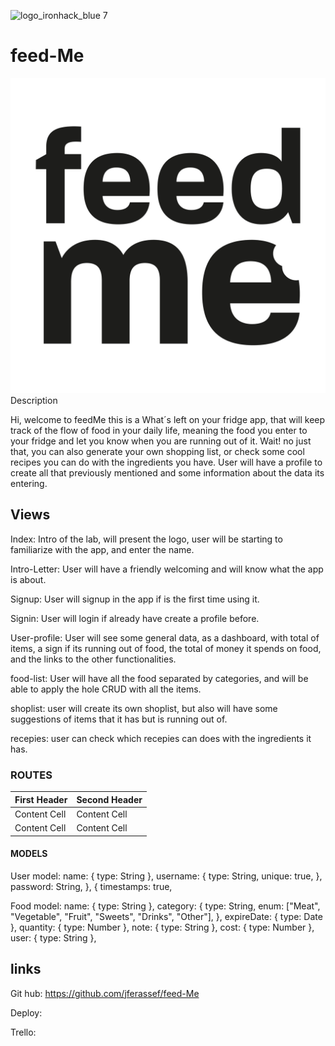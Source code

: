 ![logo_ironhack_blue 7](https://user-images.githubusercontent.com/23629340/40541063-a07a0a8a-601a-11e8-91b5-2f13e4e6b441.png)

# feed-Me

![logo_app](https://github.com/jferassef/feed-Me/blob/0da66a9333c49bf2024048f7216bc4a9a4b9b369/public/images/logo.jpg)
Description

Hi, welcome to feedMe this is a What´s left on your fridge app, that will keep track of the flow of food in your daily life, meaning the food you enter to your fridge and let you know when you are running out of it. Wait! no just that, you can also generate your own shopping list, or check some cool recipes you can do with the ingredients you have. User will have a profile to create all that previously mentioned and some information about the data its entering.

## Views

Index: Intro of the lab, will present the logo, user will be starting to familiarize with the app, and enter the name.

Intro-Letter: User will have a friendly welcoming and will know what the app is about.

Signup: User will signup in the app if is the first time using it.

Signin: User will login if already have create a profile before.

User-profile: User will see some general data, as a dashboard, with total of items, a sign if its running out of food, the total of money it spends on food, and the links to the other functionalities.

food-list: User will have all the food separated by categories, and will be able to apply the hole CRUD with all the items.

shoplist: user will create its own shoplist, but also will have some suggestions of items that it has but is running out of.

recepies: user can check which recepies can does with the ingredients it has.

### ROUTES

| First Header | Second Header |
| ------------ | ------------- |
| Content Cell | Content Cell  |
| Content Cell | Content Cell  |

#### MODELS

User model:
name: { type: String },
username: {
type: String,
unique: true,
},
password: String,
},
{
timestamps: true,

Food model:
name: { type: String },
category: {
type: String,
enum: ["Meat", "Vegetable", "Fruit", "Sweets", "Drinks", "Other"],
},
expireDate: { type: Date },
quantity: { type: Number },
note: { type: String },
cost: { type: Number },
user: { type: String },

## links

Git hub: https://github.com/jferassef/feed-Me

Deploy:

Trello:
